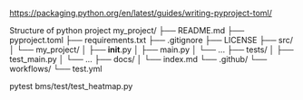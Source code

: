 


https://packaging.python.org/en/latest/guides/writing-pyproject-toml/


Structure of python project 
my_project/
├── README.md
├── pyproject.toml
├── requirements.txt
├── .gitignore
├── LICENSE
├── src/
│   └── my_project/
│       ├── __init__.py
│       ├── main.py
│       └── ...
├── tests/
│   ├── test_main.py
│   └── ...
├── docs/
│   └── index.md
└── .github/
    └── workflows/
        └── test.yml


 pytest bms/test/test_heatmap.py        